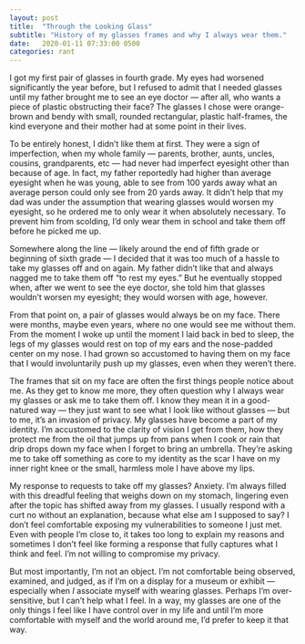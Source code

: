 ```yaml
---
layout: post
title:  "Through the Looking Glass"
subtitle: "History of my glasses frames and why I always wear them."
date:   2020-01-11 07:33:00 0500
categories: rant
---
```

I got my first pair of glasses in fourth grade. My eyes had worsened significantly the year before, but I refused to admit that I needed glasses until my father brought me to see an eye doctor — after all, who wants a piece of plastic obstructing their face? The glasses I chose were orange-brown and bendy with small, rounded rectangular, plastic half-frames, the kind everyone and their mother had at some point in their lives. 

To be entirely honest, I didn’t like them at first. They were a sign of imperfection, when my whole family — parents, brother, aunts, uncles, cousins, grandparents, etc — had never had imperfect eyesight other than because of age. In fact, my father reportedly had higher than average eyesight when he was young, able to see from 100 yards away what an average person could only see from 20 yards away. It didn’t help that my dad was under the assumption that wearing glasses would worsen my eyesight, so he ordered me to only wear it when absolutely necessary. To prevent him from scolding, I’d only wear them in school and take them off before he picked me up. 

Somewhere along the line — likely around the end of fifth grade or beginning of sixth grade — I decided that it was too much of a hassle to take my glasses off and on again. My father didn’t like that and always nagged me to take them off “to rest my eyes.” But he eventually stopped when, after we went to see the eye doctor, she told him that glasses wouldn’t worsen my eyesight; they would worsen with age, however. 

From that point on, a pair of glasses would always be on my face. There were months, maybe even years, where no one would see me without them. From the moment I woke up until the moment I laid back in bed to sleep, the legs of my glasses would rest on top of my ears and the nose-padded center on my nose. I had grown so accustomed to having them on my face that I would involuntarily push up my glasses, even when they weren’t there. 

The frames that sit on my face are often the first things people notice about me. As they get to know me more, they often question why I always wear my glasses or ask me to take them off. I know they mean it in a good-natured way — they just want to see what I look like without glasses — but to me, it’s an invasion of privacy. My glasses have become a part of my identity. I’m accustomed to the clarity of vision I get from them, how they protect me from the oil that jumps up from pans when I cook or rain that drip drops down my face when I forget to bring an umbrella. They’re asking me to take off something as core to my identity as the scar I have on my inner right knee or the small, harmless mole I have above my lips.

My response to requests to take off my glasses? Anxiety. I’m always filled with this dreadful feeling that weighs down on my stomach, lingering even after the topic has shifted away from my glasses. I usually respond with a curt no without an explanation, because what else am I supposed to say? I don’t feel comfortable exposing my vulnerabilities to someone I just met. Even with people I’m close to, it takes too long to explain my reasons and sometimes I don’t feel like forming a response that fully captures what I think and feel. I’m not willing to compromise my privacy.

But most importantly, I’m not an object. I’m not comfortable being observed, examined, and judged, as if I’m on a display for a museum or exhibit — especially when *I* associate myself with wearing glasses. Perhaps I’m over-sensitive, but I can’t help what I feel. In a way, my glasses are one of the only things I feel like I have control over in my life and until I’m more comfortable with myself and the world around me, I’d prefer to keep it that way. 